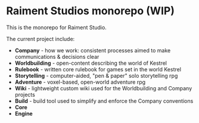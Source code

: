 # Raiment Studios monorepo (WIP)

This is the monorepo for Raiment Studio.

The current project include:

* **Company** - how we work: consistent processes aimed to make communications & decisions clear
* **Worldbuilding** - open-content describing the world of Kestrel
* **Rulebook** - written core rulebook for games set in the world Kestrel
* **Storytelling** - computer-aided, "pen & paper" solo storytelling rpg
* **Adventure** - voxel-based, open-world adventure rpg
* **Wiki** - lightweight custom wiki used for the Worldbuilding and Company projects
* **Build** - build tool used to simplify and enforce the Company conventions
* **Core**
* **Engine**
